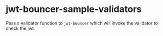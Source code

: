 # jwt-bouncer-sample-validators

Pass a validator function to `jwt-bouncer` which will invoke the validator to check the jwt.
